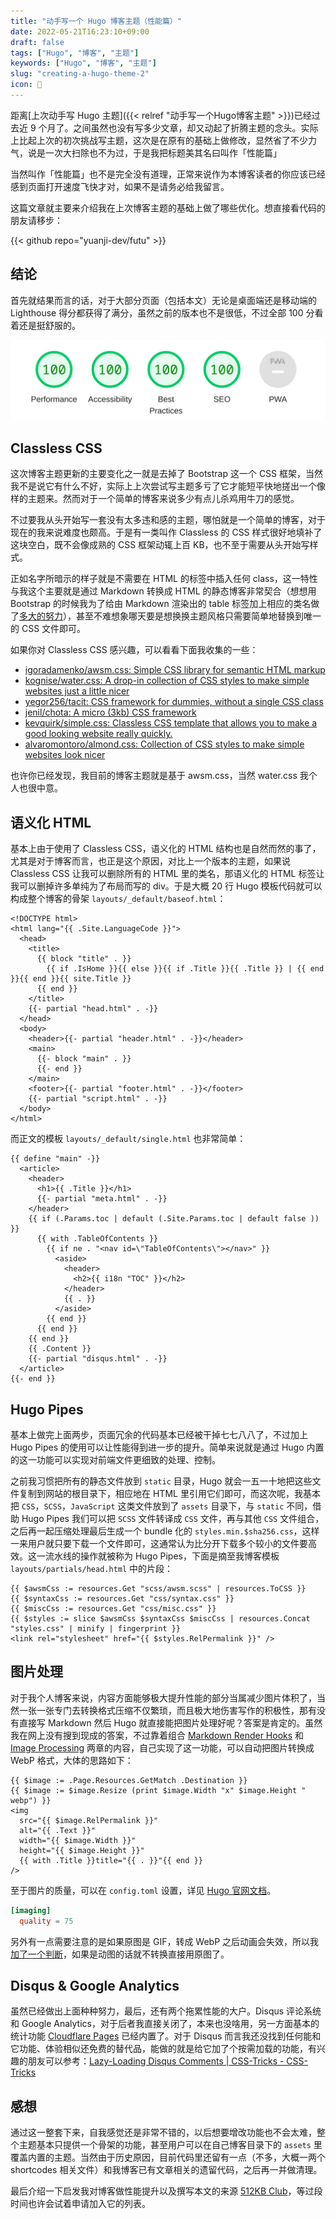 ```yaml
---
title: "动手写一个 Hugo 博客主题（性能篇）"
date: 2022-05-21T16:23:10+09:00
draft: false
tags: ["Hugo", "博客", "主题"]
keywords: ["Hugo", "博客", "主题"]
slug: "creating-a-hugo-theme-2"
icon: 🚀
---
```


距离[上次动手写 Hugo 主题]({{< relref "动手写一个Hugo博客主题" >}})已经过去近 9 个月了。之间虽然也没有写多少文章，却又动起了折腾主题的念头。实际上比起上次的初次挑战写主题，这次是在原有的基础上做修改，显然省了不少力气，说是一次大扫除也不为过，于是我把标题美其名曰叫作「性能篇」

当然叫作「性能篇」也不是完全没有道理，正常来说作为本博客读者的你应该已经感到页面打开速度飞快才对，如果不是请务必给我留言。

这篇文章就主要来介绍我在上次博客主题的基础上做了哪些优化。想直接看代码的朋友请移步：

{{< github repo="yuanji-dev/futu" >}}

<!--more-->

## 结论

首先就结果而言的话，对于大部分页面（包括本文）无论是桌面端还是移动端的 Lighthouse 得分都获得了满分，虽然之前的版本也不是很低，不过全部 100 分看着还是挺舒服的。

![Lighthouse Score](lighthouse_score.png)

## Classless CSS

这次博客主题更新的主要变化之一就是去掉了 Bootstrap 这一个 CSS 框架，当然我不是说它有什么不好，实际上上次尝试写主题多亏了它才能短平快地搓出一个像样的主题来。然而对于一个简单的博客来说多少有点儿杀鸡用牛刀的感觉。

不过要我从头开始写一套没有太多违和感的主题，哪怕就是一个简单的博客，对于现在的我来说难度也颇高。于是有一类叫作 Classless 的 CSS 样式很好地填补了这块空白，既不会像成熟的 CSS 框架动辄上百 KB，也不至于需要从头开始写样式。

正如名字所暗示的样子就是不需要在 HTML 的标签中插入任何 class，这一特性与我这个主要就是通过 Markdown 转换成 HTML 的静态博客非常契合（想想用 Bootstrap 的时候我为了给由 Markdown 渲染出的 table 标签加上相应的类名做了[多大的努力](https://github.com/yuanji-dev/futu/blob/v1.0.0/layouts/shortcodes/table.html)），甚至不难想象哪天要是想换换主题风格只需要简单地替换到唯一的 CSS 文件即可。

如果你对 Classless CSS 感兴趣，可以看看下面我收集的一些：

- [igoradamenko/awsm.css: Simple CSS library for semantic HTML markup](https://github.com/igoradamenko/awsm.css)
- [kognise/water.css: A drop-in collection of CSS styles to make simple websites just a little nicer](https://github.com/kognise/water.css)
- [yegor256/tacit: CSS framework for dummies, without a single CSS class](https://github.com/yegor256/tacit)
- [jenil/chota: A micro (3kb) CSS framework](https://github.com/jenil/chota)
- [kevquirk/simple.css: Classless CSS template that allows you to make a good looking website really quickly.](https://github.com/kevquirk/simple.css)
- [alvaromontoro/almond.css: Collection of CSS styles to make simple websites look nicer](https://github.com/alvaromontoro/almond.css)

也许你已经发现，我目前的博客主题就是基于 awsm.css，当然 water.css 我个人也很中意。

## 语义化 HTML

基本上由于使用了 Classless CSS，语义化的 HTML 结构也是自然而然的事了，尤其是对于博客而言，也正是这个原因，对比上一个版本的主题，如果说 Classless CSS 让我可以删除所有的 HTML 里的类名，那语义化的 HTML 标签让我可以删掉许多单纯为了布局而写的 div。于是大概 20 行 Hugo 模板代码就可以构成整个博客的骨架 `layouts/_default/baseof.html`：

```go-html-template
<!DOCTYPE html>
<html lang="{{ .Site.LanguageCode }}">
  <head>
    <title>
      {{ block "title" . }}
        {{ if .IsHome }}{{ else }}{{ if .Title }}{{ .Title }} | {{ end }}{{ end }}{{ site.Title }}
      {{ end }}
    </title>
    {{- partial "head.html" . -}}
  </head>
  <body>
    <header>{{- partial "header.html" . -}}</header>
    <main>
      {{- block "main" . }}
      {{- end }}
    </main>
    <footer>{{- partial "footer.html" . -}}</footer>
    {{- partial "script.html" . -}}
  </body>
</html>
```

而正文的模板 `layouts/_default/single.html` 也非常简单：

```go-html-template
{{ define "main" -}}
  <article>
    <header>
      <h1>{{ .Title }}</h1>
      {{- partial "meta.html" . -}}
    </header>
    {{ if (.Params.toc | default (.Site.Params.toc | default false )) }}
      {{ with .TableOfContents }}
        {{ if ne . "<nav id=\"TableOfContents\"></nav>" }}
          <aside>
            <header>
              <h2>{{ i18n "TOC" }}</h2>
            </header>
            {{ . }}
          </aside>
        {{ end }}
      {{ end }}
    {{ end }}
    {{ .Content }}
    {{- partial "disqus.html" . -}}
  </article>
{{- end }}
```

## Hugo Pipes

基本上做完上面两步，页面冗余的代码基本已经被干掉七七八八了，不过加上 Hugo Pipes 的使用可以让性能得到进一步的提升。简单来说就是通过 Hugo 内置的这一功能可以实现对前端文件更细致的处理、控制。

之前我习惯把所有的静态文件放到 `static` 目录，Hugo 就会一五一十地把这些文件复制到网站的根目录下，相应地在 HTML 里引用它们即可，而这次呢，我基本把 `CSS`，`SCSS`，`JavaScript` 这类文件放到了 `assets` 目录下，与 `static` 不同，借助 Hugo Pipes 我们可以把 `SCSS` 文件转译成 `CSS` 文件，再与其他 `CSS` 文件组合，之后再一起压缩处理最后生成一个 bundle 化的 `styles.min.$sha256.css`，这样一来用户就只要下载一个文件即可，这通常认为比分开下载多个较小的文件要高效。这一流水线的操作就被称为 Hugo Pipes，下面是摘至我博客模板 `layouts/partials/head.html` 中的片段：

```go-html-template
{{ $awsmCss := resources.Get "scss/awsm.scss" | resources.ToCSS }}
{{ $syntaxCss := resources.Get "css/syntax.css" }}
{{ $miscCss := resources.Get "css/misc.css" }}
{{ $styles := slice $awsmCss $syntaxCss $miscCss | resources.Concat "styles.css" | minify | fingerprint }}
<link rel="stylesheet" href="{{ $styles.RelPermalink }}" />
```

## 图片处理

对于我个人博客来说，内容方面能够极大提升性能的部分当属减少图片体积了，当然一张一张专门去转换格式压缩不仅繁琐，而且极大地伤害写作的积极性，那有没有直接写 Markdown 然后 Hugo 就直接能把图片处理好呢？答案是肯定的。虽然我在网上没有搜到现成的答案，不过靠着组合 [Markdown Render Hooks](https://gohugo.io/templates/render-hooks/) 和 [Image Processing](https://gohugo.io/content-management/image-processing/) 两章的内容，自己实现了这一功能，可以自动把图片转换成 WebP 格式，大体的思路如下：

```go-html-template
{{ $image := .Page.Resources.GetMatch .Destination }}
{{ $image := $image.Resize (print $image.Width "x" $image.Height " webp") }}
<img
  src="{{ $image.RelPermalink }}"
  alt="{{ .Text }}"
  width="{{ $image.Width }}"
  height="{{ $image.Height }}"
  {{ with .Title }}title="{{ . }}"{{ end }}
/>
```

至于图片的质量，可以在 `config.toml` 设置，详见 [Hugo 官网文档](https://gohugo.io/content-management/image-processing/#processing-options)。

```toml
[imaging]
  quality = 75
```

另外有一点需要注意的是如果原图是 GIF，转成 WebP 之后动画会失效，所以我[加了一个判断](https://github.com/yuanji-dev/futu/commit/376802df052bb7c83b216734079ce6dd872e8804)，如果是动图的话就不转换直接用原图了。

## Disqus & Google Analytics

虽然已经做出上面种种努力，最后，还有两个拖累性能的大户。Disqus 评论系统和 Google Analytics，对于后者我直接关闭了，本来也没啥用，另一方面基本的统计功能 [Cloudflare Pages](https://pages.cloudflare.com/) 已经内置了。对于 Disqus 而言我还没找到任何能和它功能、体验相似还免费的替代品，能做的就是给它加了个按需加载的功能，有兴趣的朋友可以参考：[Lazy-Loading Disqus Comments | CSS-Tricks - CSS-Tricks](https://css-tricks.com/lazy-loading-disqus-comments/)

## 感想

通过这一整套下来，自我感觉还是非常不错的，以后想要增改功能也不会太难，整个主题基本只提供一个骨架的功能，甚至用户可以在自己博客目录下的 `assets` 里覆盖内置的主题。当然由于历史原因，目前代码里还留有一点（不多，大概一两个 shortcodes 相关文件）和我博客已有文章相关的遗留代码，之后再一并做清理。

最后介绍一下启发我对博客做性能提升以及撰写本文的来源 [512KB Club](https://512kb.club/)，等过段时间也许会试着申请加入它的列表。
